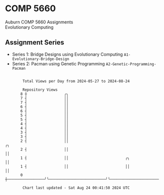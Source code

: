 # COMP 5660
Auburn COMP 5660 Assignments  
Evolutionary Computing

## Assignment Series
- Series 1: Bridge Designs using Evolutionary Computing `A1-Evolutionary-Bridge-Design`
- Series 2: Pacman using Genetic Programming `A2-Genetic-Programming-Pacman`

```

        Total Views per Day from 2024-05-27 to 2024-08-24

        Repository Views
       8 ┼                 ╭╮
       7 ┤                 ││
       7 ┤                 ││
       6 ┤                 ││
       6 ┤                 ││
       5 ┤                 ││
       5 ┤                 ││
       4 ┤                 ││
       4 ┤                 ││
       3 ┤                 ││
       3 ┤                 ││
       2 ┤                 ││                                                                 ╭╮
       2 ┤                 ││                                                                 ││
       1 ┤                 ││                          ╭╮                                     ││
       1 ┤                 ││                          ││                                     ││
       0 ┼─────────────────╯╰──────────────────────────╯╰─────────────────────────────────────╯╰───

        Chart last updated - Sat Aug 24 00:41:50 2024 UTC
        
```

